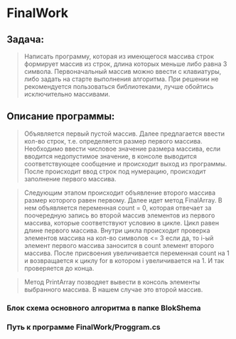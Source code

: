 # FinalWork
## Задача:
>Написать программу, которая из имеющегося массива строк формирует массив из строк, длина которых меньше либо равна 3 символа. Первоначальный массив можно ввести с клавиатуры, либо задать на старте выполнения алгоритма. При решении не рекомендуется пользоваться библиотеками, лучше обойтись исключительно массивами. 
## Описание программы:
>Объявляется первый пустой массив. Далее предлагается ввести кол-во строк, т.е. определяется размер первого массива. Необходимо ввести числовое значение размера массива, если вводится недопустимое значение, в консоле выводится соответствующее сообщение и происходит выход из программы. После происходит ввод строк под нумерацию, происходит заполнение первого массива. 

>Следующим этапом происходит объявление второго массива размер которого равен первому. Далее идет метод FinalArray. В нем объявляется переменная count = 0, которая отвечает за поочередную запись во второй массив элементов из первого массива, которые соответствуют условию в цикле. Цикл равен длине первого массива. Внутри цикла происходит проверка элементов массива на кол-во символов <= 3 если да, то i-ый элемент первого массива заносится в count элемент второго массива.  После присвоения увеличивается переменная count на 1 и возвращается к циклу for в котором i увеличивается на 1. И так проверяется до конца.

>Метод PrintArray позводяет вывести в консоль элементы выбранного массива. В нашем случае это второй массив.

### Блок схема основного алгоритма в папке BlokShema
### Путь к программе FinalWork/Proggram.cs
